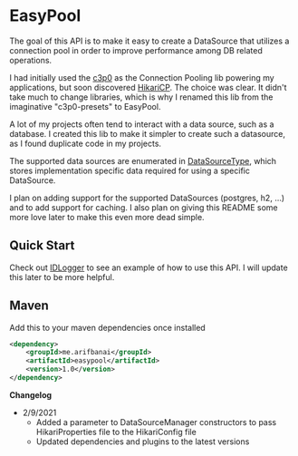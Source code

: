 # EasyPool
The goal of this API is to make it easy to create a DataSource that utilizes a connection pool in order to
improve performance among DB related operations. 

I had initially used the [c3p0](https://github.com/swaldman/c3p0) as the Connection Pooling lib powering my applications, but soon
discovered [HikariCP](https://github.com/brettwooldridge/HikariCP). The choice was clear. It didn't take much to change
libraries, which is why I renamed this lib from the imaginative "c3p0-presets" to EasyPool. 

A lot of my projects often tend to interact with a data source, such as a database. I created this lib
to make it simpler to create such a datasource, as I found duplicate code in my projects.

The supported data sources are enumerated in [DataSourceType](../src/me/arifbanai/easypool/enums/DataSourceType.java), 
which stores implementation specific data required for using a specific DataSource.

I plan on adding support for the supported DataSources (postgres, h2, ...) and to add support for caching.
I also plan on giving this README some more love later to make this even more dead simple. 

## Quick Start
Check out [IDLogger](https://github.com/arif-banai/IDLogger) to see an example of how to use this API.
I will update this later to be more helpful.

## Maven
Add this to your maven dependencies once installed 
```xml
<dependency>
    <groupId>me.arifbanai</groupId>
    <artifactId>easypool</artifactId>
    <version>1.0</version>
</dependency>
```

**Changelog**
- 2/9/2021
    - Added a parameter to DataSourceManager constructors to pass HikariProperties file to the HikariConfig file
    - Updated dependencies and plugins to the latest versions
    
